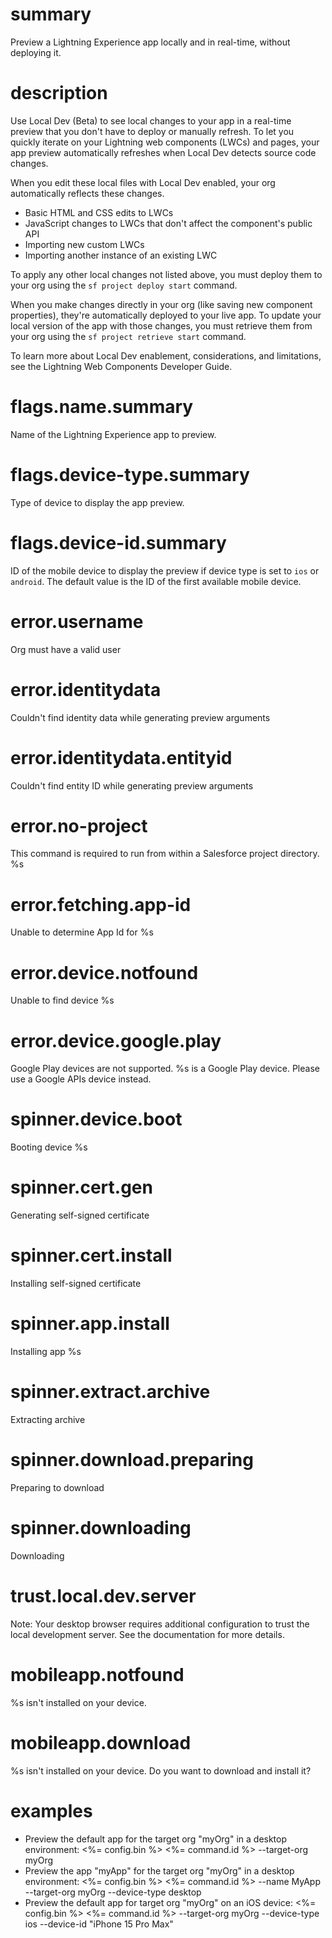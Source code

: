 # summary

Preview a Lightning Experience app locally and in real-time, without deploying it.

# description

Use Local Dev (Beta) to see local changes to your app in a real-time preview that you don't have to deploy or manually refresh. To let you quickly iterate on your Lightning web components (LWCs) and pages, your app preview automatically refreshes when Local Dev detects source code changes.

When you edit these local files with Local Dev enabled, your org automatically reflects these changes.

- Basic HTML and CSS edits to LWCs
- JavaScript changes to LWCs that don't affect the component's public API
- Importing new custom LWCs
- Importing another instance of an existing LWC

To apply any other local changes not listed above, you must deploy them to your org using the `sf project deploy start` command.

When you make changes directly in your org (like saving new component properties), they're automatically deployed to your live app. To update your local version of the app with those changes, you must retrieve them from your org using the `sf project retrieve start` command.

To learn more about Local Dev enablement, considerations, and limitations, see the Lightning Web Components Developer Guide.

# flags.name.summary

Name of the Lightning Experience app to preview.

# flags.device-type.summary

Type of device to display the app preview.

# flags.device-id.summary

ID of the mobile device to display the preview if device type is set to `ios` or `android`. The default value is the ID of the first available mobile device.

# error.username

Org must have a valid user

# error.identitydata

Couldn't find identity data while generating preview arguments

# error.identitydata.entityid

Couldn't find entity ID while generating preview arguments

# error.no-project

This command is required to run from within a Salesforce project directory. %s

# error.fetching.app-id

Unable to determine App Id for %s

# error.device.notfound

Unable to find device %s

# error.device.google.play

Google Play devices are not supported. %s is a Google Play device. Please use a Google APIs device instead.

# spinner.device.boot

Booting device %s

# spinner.cert.gen

Generating self-signed certificate

# spinner.cert.install

Installing self-signed certificate

# spinner.app.install

Installing app %s

# spinner.extract.archive

Extracting archive

# spinner.download.preparing

Preparing to download

# spinner.downloading

Downloading

# trust.local.dev.server

Note: Your desktop browser requires additional configuration to trust the local development server. See the documentation for more details.

# mobileapp.notfound

%s isn't installed on your device.

# mobileapp.download

%s isn't installed on your device. Do you want to download and install it?

# examples

- Preview the default app for the target org "myOrg" in a desktop environment:
  <%= config.bin %> <%= command.id %> --target-org myOrg
- Preview the app "myApp" for the target org "myOrg" in a desktop environment:
  <%= config.bin %> <%= command.id %> --name MyApp --target-org myOrg --device-type desktop
- Preview the default app for target org "myOrg" on an iOS device:
  <%= config.bin %> <%= command.id %> --target-org myOrg --device-type ios --device-id "iPhone 15 Pro Max"
